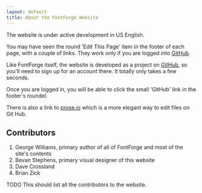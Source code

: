 ```yaml
---
layout: default
title: About the FontForge Website
---
```


The website is under active development in US English. 

You may have seen the round 'Edit This Page' item in the footer of each page, with a couple of links. They work only if you are logged into [GitHub](http://github.com).

Like FontForge itself, the website is developed as a project on [GitHub](http://github.com), so you'll need to sign up for an account there. It totally only takes a few seconds.

Once you are logged in, you will be able to click the small 'GitHub' link in the footer's roundel.

There is also a link to [prose.io](http://prose.io) which is a more elegant way to edit files on Git Hub.

## Contributors ##

1. George Williams, primary author of all of FontForge and most of the site's contents
2. Bevan Stephens, primary visual designer of this website
3. Dave Crossland
4. Brian Zick


TODO This should list all the contributors to the website.